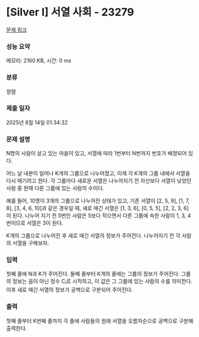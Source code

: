 # [Silver I] 서열 사회 - 23279 

[문제 링크](https://www.acmicpc.net/problem/23279) 

### 성능 요약

메모리: 2160 KB, 시간: 0 ms

### 분류

정렬

### 제출 일자

2025년 8월 14일 01:34:32

### 문제 설명

<p>N명의 사람이 살고 있는 마을이 있고, 서열에 따라 1번부터 N번까지 번호가 배정되어 있다.</p>

<p>어느 날 내분이 일어나 K개의 그룹으로 나누어졌고, 이제 각 K개의 그룹 내에서 서열을 다시 매기려고 한다. 각 그룹마다 새로운 서열은 나누어지기 전 자신보다 서열이 낮았던 사람 중 현재 다른 그룹에 있는 사람의 수이다.</p>

<p>예를 들어, 10명이 3개의 그룹으로 나누어진 상태가 있고, 기존 서열이 [2, 5, 9], [1, 7, 8], [3, 4, 6, 10]과 같은 경우일 때, 새로 매긴 서열은 [1, 3, 6], [0, 5, 5], [2, 2, 3, 6]이 된다. 나누어 지기 전 5번인 사람은 5보다 작으면서 다른 그룹에 속한 사람이 1, 3, 4번이므로 서열은 3이 된다.</p>

<p>K개의 그룹으로 나누어진 후 새로 매긴 서열의 정보가 주어진다. 나누어지기 전 각 사람의 서열을 구해보자.</p>

### 입력 

 <p>첫째 줄에 N과 K가 주어진다. 둘째 줄부터 K개의 줄에는 그룹의 정보가 주어진다. 그룹의 정보는 음이 아닌 정수 C<sub>i</sub>로 시작하고, 이 값은 그 그룹에 있는 사람의 수를 의미한다. 이후 새로 매긴 서열의 정보가 공백으로 구분되어 주어진다.</p>

### 출력 

 <p>첫째 줄부터 K번째 줄까지 각 줄에 사람들의 원래 서열을 오름차순으로 공백으로 구분해 출력한다.</p>


